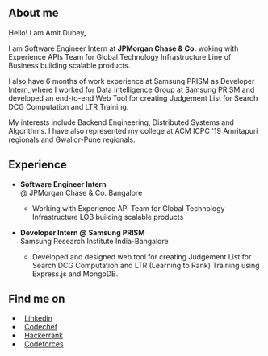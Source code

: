 ##  About me

Hello! I am Amit Dubey,

I am Software Engineer Intern at **JPMorgan Chase & Co.** woking with Experience APIs Team for Global Technology Infrastructure Line of Business building scalable products.

I also have 6 months of work experience at Samsung PRISM as Developer Intern, where I worked for Data Intelligence Group at Samsung PRISM and developed an end-to-end Web Tool for creating Judgement List for Search DCG Computation and LTR Training.

My interests include Backend Engineering, Distributed Systems and Algorithms. I have also represented my college at ACM ICPC '19 Amritapuri regionals and Gwalior-Pune regionals.


##  Experience

* **Software Engineer Intern** <br /> @ JPMorgan Chase & Co. Bangalore 
  * Working with Experience API Team for Global Technology Infrastructure LOB building scalable products
  
* **Developer Intern @ Samsung PRISM** <br />Samsung Research Institute India-Bangalore 
  * Developed and designed web tool for creating Judgement List for Search DCG Computation and LTR (Learning to Rank) Training using Express.js and MongoDB.
  
  
##  Find me on

* &nbsp; [Linkedin](https://www.linkedin.com/in/amitdu6ey/)
* &nbsp; [Codechef](https://www.codechef.com/users/amitdu6ey)
* &nbsp; [Hackerrank](https://www.hackerrank.com/amitdu6ey)
* &nbsp; [Codeforces](https://codeforces.com/profile/amitdu6ey)
